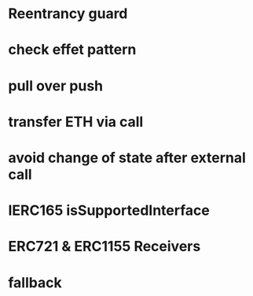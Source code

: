 # Reentrancy guard

# check effet pattern

# pull over push

# transfer ETH via call

# avoid change of state after external call

# IERC165 isSupportedInterface

# ERC721 & ERC1155 Receivers

# fallback